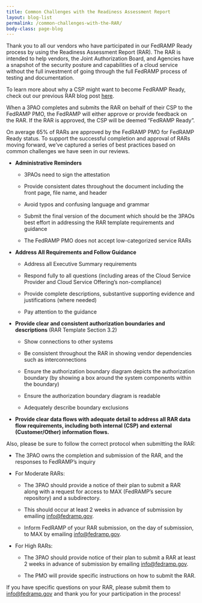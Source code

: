 ```yaml
---
title: Common Challenges with the Readiness Assessment Report
layout: blog-list
permalink: /common-challenges-with-the-RAR/
body-class: page-blog
---
```


Thank you to all our vendors who have participated in our FedRAMP Ready process by using the Readiness Assessment Report (RAR). The RAR is intended to help vendors, the Joint Authorization Board, and Agencies have a snapshot of the security posture and capabilities  of a cloud service without the full investment of going through the full FedRAMP process of testing and documentation.

To learn more about why a CSP might want to become FedRAMP Ready, check out our previous RAR blog post [here](https://www.fedramp.gov/why-become-fedramp-ready/).

When a 3PAO completes and submits the RAR on behalf of their CSP to the FedRAMP PMO, the FedRAMP will either approve or provide feedback on the RAR. If the RAR is approved, the CSP will be deemed “FedRAMP Ready”.

On average 65% of RARs are approved by the FedRAMP PMO for FedRAMP Ready status. To support the successful completion and approval of RARs moving forward, we’ve captured a series of best practices based on common challenges we have seen in our reviews.


* **Administrative Reminders**
    * 3PAOs need to sign the attestation

    * Provide consistent dates throughout the document including the front page, file name, and header

    * Avoid typos and confusing language and grammar

    * Submit the final version of the document which should be the 3PAOs best effort in addressing the RAR template requirements and guidance

    * The FedRAMP PMO does not accept low-categorized service RARs


* **Address All Requirements and Follow Guidance**

    * Address all Executive Summary requirements

    * Respond fully to all questions (including areas of the Cloud Service Provider and Cloud Service Offering’s non-compliance)

    * Provide complete descriptions, substantive supporting evidence and justifications (where needed)

    * Pay attention to the guidance


* **Provide clear and consistent authorization boundaries and descriptions** (RAR Template Section 3.2)

    * Show connections to other systems

    * Be consistent throughout the RAR in showing vendor dependencies such as interconnections

    * Ensure the authorization boundary diagram depicts the authorization boundary (by showing a box around the system components within the boundary)

    * Ensure the authorization boundary diagram is readable

    * Adequately describe boundary exclusions


* **Provide clear data flows with adequate detail to address all RAR data flow requirements, including both internal (CSP) and external (Customer/Other) information flows.**

Also, please be sure to follow the correct protocol when submitting the RAR:

* The 3PAO owns the completion and submission of the RAR, and the responses to FedRAMP’s inquiry

* For Moderate RARs:
    * The 3PAO should provide a notice of their plan to submit a RAR along with a request for access to MAX (FedRAMP’s secure repository) and a subdirectory.
    
    * This should occur at least 2 weeks in advance of submission by emailing info@fedramp.gov.

    * Inform FedRAMP of your RAR submission, on the day of submission, to MAX by emailing info@fedramp.gov.

* For High RARs:
    * The 3PAO should provide notice of their plan to submit a RAR at least 2 weeks in advance of submission by emailing info@fedramp.gov.

    * The PMO will provide specific instructions on how to submit the RAR.

If you have specific questions on your RAR, please submit them to [info@fedramp.gov](mailto:info@fedramp.gov) and thank you for your participation in the process!
